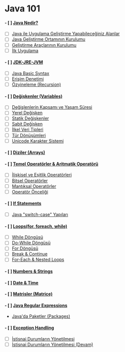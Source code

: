 # Java 101

#### - [ ] [Java Nedir?](what-is-java/)
  - [ ] [Java ile Uygulama Geliştirme Yapabileceğiniz Alanlar](uygulama-alanlari/)
  - [ ] [Java Geliştirme Ortamının Kurulumu](java-geliştirme-ortaminin-kurulumu/)
  - [ ] [Geliştirme Araçlarının Kurulumu](gelistirme-araclarinin-kurulumu/)
  - [ ] [İlk Uygulama](hello-world/)
#### - [ ] [JDK-JRE-JVM](JDK-JRE-JVM/)
  - [ ] [Java Basic Syntax](java-basic-syntax/)
  - [ ] [Erişim Denetimi](erisim-denetimi/)
  - [ ] [Özyineleme (Recursion)](ozyineleme-(recursion)/)
#### - [ ] [Değişkenler (Variables)](degiskenler/)
  - [ ] [Değişlenlerin Kapsamı ve Yaşam Süresi](degiskenlerin-kapsami-ve-yasam-suresi/)
  - [ ] [Yerel Değişken](yerel-degisken/)
  - [ ] [Statik Değişkenler](statik-degiskenler/)
  - [ ] [Sabit Değişken](sabit-degiskenler/)
  - [ ] [İlkel Veri Tipleri](veri-tipleri/)
  - [ ] [Tür Dönüşümleri](tur-donusumleri/)
  - [ ] [Unicode Karakter Sistemi](unicode-karakter-sistemi/)
#### - [ ] [Diziler (Arrays)](arrays/)
#### - [ ] [Temel Operatörler & Aritmatik Operatörü](operatorler-aritmatik-operatoru/)
  - [ ] [İlişkisel ve Eşitlik Operatörleri](iliskisel-esiktik-oparotorleri/)
  - [ ] [Bitsel Operatörler](bitsel-operatorler/)
  - [ ] [Mantıksal Operatörler](mantıksal-operatorler/)
  - [ ] [Operatör Önceliği](operator-onceligi/)
#### - [ ] [If Statements](if-statements/)
  - [ ] [Java "switch-case" Yapıları](switch-case/)
#### - [ ] [Loops(for, foreach, while)](loops/)
  - [ ] [While Döngüsü](while/)
  - [ ] [Do-While Döngüsü](do-while/)
  - [ ] [For Döngüsü](for-loops/)
  - [ ] [Break & Continue](break-continue/)
  - [ ] [For-Each & Nested Loops](for-each-nested-loops/)
#### - [ ] [Numbers & Strings](numbers-strings/)
#### - [ ] [Date & Time](date-time/)
#### - [ ] [Matrisler (Matrice)](matris-islemleri/)
#### - [ ] [Java Regular Expressions](regular-expressions/)
   - [Java'da Paketler (Packages)](paketler/)
#### - [ ] [Exception Handling](exception-handling/)
  - [ ] [İstisnai Durumların Yönetilmesi](istisnai-durumlarin-yonetilmesi/)
  - [ ] [İstisnai Durumların Yönetilmesi (Devam)](istisnai-durumlarin-yonetilmesi-devam/)
